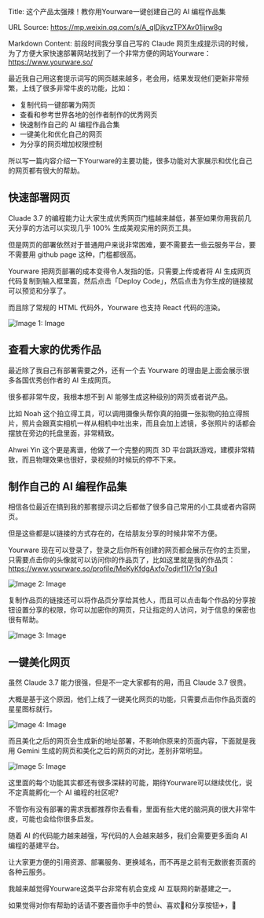 Title: 这个产品太强辣！教你用Yourware一键创建自己的 AI 编程作品集

URL Source: https://mp.weixin.qq.com/s/A_qlDjkyzTPXAv01ijrw8g

Markdown Content:
前段时间我分享自己写的 Claude 网页生成提示词的时候，为了方便大家快速部署网站找到了一个非常方便的网站Yourware：https://www.yourware.so/

最近我自己用这套提示词写的网页越来越多，老会用，结果发现他们更新非常频繁，上线了很多非常牛皮的功能，比如：

*   复制代码一键部署为网页
*   查看和参考世界各地的创作者制作的优秀网页
*   快速制作自己的 AI 编程作品合集
*   一键美化和优化自己的网页
*   为分享的网页增加权限控制

所以写一篇内容介绍一下Yourware的主要功能，很多功能对大家展示和优化自己的网页都有很大的帮助。

快速部署网页
------

Cluade 3.7 的编程能力让大家生成优秀网页门槛越来越低，甚至如果你用我前几天分享的方法可以实现几乎 100% 生成美观实用的网页工具。

但是网页的部署依然对于普通用户来说非常困难，要不需要去一些云服务平台，要不需要用 github page 这种，门槛都很高。

Yourware 把网页部署的成本变得令人发指的低，只需要上传或者将 AI 生成网页代码复制到输入框里面，然后点击「Deploy Code」，然后点击为你生成的链接就可以预览和分享了。

而且除了常规的 HTML 代码外，Yourware 也支持 React 代码的渲染。

![Image 1: Image](https://mmbiz.qpic.cn/mmbiz_png/fbRX0iaT8EgdgPQnoKETF7x1hloFbKoqFAIajudW7PTwOxRU3fJFUKg85tSuw54HiaHC5ECib3JDVQetk7yUCGdEg/640?wx_fmt=png&from=appmsg&tp=webp&wxfrom=5&wx_lazy=1&wx_co=1)

查看大家的优秀作品
---------

最近除了我自己有部署需要之外，还有一个去 Yourware 的理由是上面会展示很多各国优秀创作者的 AI 生成网页。

很多都非常牛皮，我根本想不到 AI 能够生成这种级别的网页或者说产品。

比如 Noah 这个拍立得工具，可以调用摄像头帮你真的拍摄一张拟物的拍立得照片，照片会跟真实相机一样从相机中吐出来，而且会加上滤镜，多张照片的话都会摆放在旁边的托盘里面，非常精致。

Ahwei Yin 这个更是离谱，他做了一个完整的网页 3D 平台跳跃游戏，建模非常精致，而且物理效果也很好，录视频的时候玩的停不下来。

制作自己的 AI 编程作品集
--------------

相信各位最近在搞到我的那套提示词之后都做了很多自己常用的小工具或者内容网页。

但是这些都是以链接的方式存在的，在给朋友分享的时候非常不方便。

Yourware 现在可以登录了，登录之后你所有创建的网页都会展示在你的主页里，只需要点击你的头像就可以访问你的作品页了，比如这里就是我的作品页：https://www.yourware.so/profile/MeKyKfdgAxfo7odjrf1I7r1qY8u1

![Image 2: Image](https://mmbiz.qpic.cn/mmbiz_png/fbRX0iaT8EgdgPQnoKETF7x1hloFbKoqFSNKHvLr7hibBiazxHarI4kiasf5Zn9f8XjFJqeOVZkm3KSW3KicXXNicmzQ/640?wx_fmt=png&from=appmsg)

复制作品页的链接还可以将作品页分享给其他人，而且可以点击每个作品的分享按钮设置分享的权限，你可以加密你的网页，只让指定的人访问，对于信息的保密也很有帮助。

![Image 3: Image](https://mmbiz.qpic.cn/mmbiz_png/fbRX0iaT8EgdgPQnoKETF7x1hloFbKoqFA60gpVMekAJNh4baNDxtk9GIFQHUrnYtfHR6C0uupN37vEWXan8JDg/640?wx_fmt=png&from=appmsg)

一键美化网页
------

虽然 Claude 3.7 能力很强，但是不一定大家都有的用，而且 Claude 3.7 很贵。

大概是基于这个原因，他们上线了一键美化网页的功能，只需要点击你作品页面的星星图标就行。

![Image 4: Image](https://mmbiz.qpic.cn/mmbiz_png/fbRX0iaT8EgdgPQnoKETF7x1hloFbKoqFdkPcKtSrW3rX1Rz0eewk5HWPdKvPkHh6nlLZgLOOaHoFxT73WBqrsQ/640?wx_fmt=png&from=appmsg)

而且美化之后的网页会生成新的地址部署，不影响你原来的页面内容，下面就是我用 Gemini 生成的网页和美化之后的网页的对比，差别非常明显。

![Image 5: Image](https://mmbiz.qpic.cn/mmbiz_png/fbRX0iaT8EgdgPQnoKETF7x1hloFbKoqFlSRsEsHKfn2MO9qkDLvqklibQaOQl0LSuQRQ8dNN6f2d9hhzQq0DPWw/640?wx_fmt=png&from=appmsg)

这里面的每个功能其实都还有很多深耕的可能，期待Yourware可以继续优化，说不定真能孵化一个 AI 编程的社区呢?

不管你有没有部署的需求我都推荐你去看看，里面有些大佬的脑洞真的很大非常牛皮，可能也会给你很多启发。

随着 AI 的代码能力越来越强，写代码的人会越来越多，我们会需要更多面向 AI 编程的基建平台。

让大家更方便的引用资源、部署服务、更换域名，而不再是之前有无数嵌套页面的各种云服务。

我越来越觉得Yourware这类平台非常有机会变成 AI 互联网的新基建之一。

如果觉得对你有帮助的话请不要吝啬你手中的赞👍、喜欢🩷和分享按钮✈️，🙏
